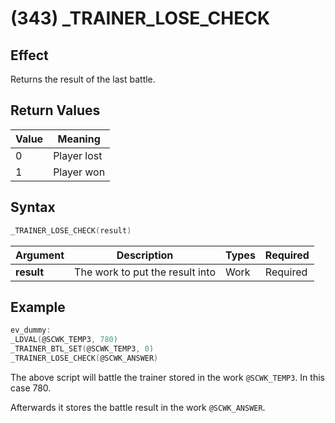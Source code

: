 # (343) _TRAINER_LOSE_CHECK

## Effect

Returns the result of the last battle.

## Return Values

| Value | Meaning |
| - | - |
| 0 | Player lost |
| 1 | Player won |

## Syntax

```c
_TRAINER_LOSE_CHECK(result)
```

| Argument | Description | Types | Required |
| - | - | - | - |
| **result** | The work to put the result into | Work | Required |

## Example

```c
ev_dummy:
_LDVAL(@SCWK_TEMP3, 780)
_TRAINER_BTL_SET(@SCWK_TEMP3, 0)
_TRAINER_LOSE_CHECK(@SCWK_ANSWER)
```

The above script will battle the trainer stored in the work `@SCWK_TEMP3`. In this case 780.

Afterwards it stores the battle result in the work `@SCWK_ANSWER`.

